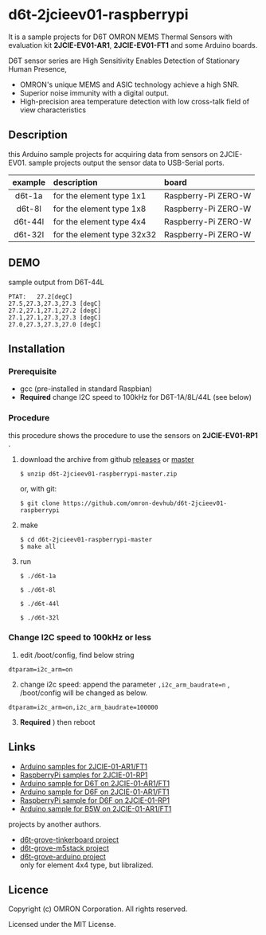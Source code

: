 # d6t-2jcieev01-raspberrypi
It is a sample projects for D6T OMRON MEMS Thermal Sensors with
evaluation kit **2JCIE-EV01-AR1**,
**2JCIE-EV01-FT1** and some Arduino boards.

D6T sensor series are High Sensitivity Enables Detection
of Stationary Human Presence,

- OMRON's unique MEMS and ASIC technology achieve a high SNR.
- Superior noise immunity with a digital output.
- High-precision area temperature detection with low cross-talk field of
    view characteristics


## Description
this Arduino sample projects for acquiring data from sensors on 2JCIE-EV01.
sample projects output the sensor data to USB-Serial ports.

| example | description                | board |
|:-------:|:---------------------------|:--------------------|
| d6t-1a  | for the element type 1x1   | Raspberry-Pi ZERO-W |
| d6t-8l  | for the element type 1x8   | Raspberry-Pi ZERO-W |
| d6t-44l | for the element type 4x4   | Raspberry-Pi ZERO-W |
| d6t-32l | for the element type 32x32 | Raspberry-Pi ZERO-W |


## DEMO
sample output from D6T-44L

```
PTAT:   27.2[degC]
27.5,27.3,27.3,27.3 [degC]
27.2,27.1,27.1,27.2 [degC]
27.1,27.1,27.3,27.3 [degC]
27.0,27.3,27.3,27.0 [degC]
```


## Installation
### Prerequisite
- gcc (pre-installed in standard Raspbian)
- **Required** change I2C speed to 100kHz for D6T-1A/8L/44L (see below)


### Procedure
this procedure shows the procedure to use the sensors on
**2JCIE-EV01-RP1** .

1. download the archive from github [releases](releases) or
    [master](archive/d6t-2jcieev01-raspberrypi-master.zip)

    ```shell
    $ unzip d6t-2jcieev01-raspberrypi-master.zip
    ```

    or, with git:

    ```shell
    $ git clone https://github.com/omron-devhub/d6t-2jcieev01-raspberrypi
    ```

2. make

    ```shell
    $ cd d6t-2jcieev01-raspberrypi-master
    $ make all
    ```

3. run

    ```shell
    $ ./d6t-1a
    ```

    ```shell
    $ ./d6t-8l
    ```

    ```shell
    $ ./d6t-44l
    ```

    ```shell
    $ ./d6t-32l
    ```


### Change I2C speed to 100kHz or less
1. edit /boot/config, find below string

```
dtparam=i2c_arm=on
```

2. change i2c speed: append the parameter `,i2c_arm_baudrate=n` ,
    /boot/config will be changed as below.

```
dtparam=i2c_arm=on,i2c_arm_baudrate=100000
```

3. **Required** ) then reboot


## Links
- [Arduino samples for 2JCIE-01-AR1/FT1](https://github.com/omron-devhub/2jcieev01-arduino)
- [RaspberryPi samples for 2JCIE-01-RP1](https://github.com/omron-devhub/2jcieev01-raspberrypi)
- [Arduino sample for D6T on 2JCIE-01-AR1/FT1](https://github.com/omron-devhub/d6t-2jcieev01-arduino)
- [Arduino sample for D6F on 2JCIE-01-AR1/FT1](https://github.com/omron-devhub/d6f-2jcieev01-arduino)
- [RaspberryPi sample for D6F on 2JCIE-01-RP1](https://github.com/omron-devhub/d6f-2jcieev01-raspberrypi)
- [Arduino sample for B5W on 2JCIE-01-AR1/FT1](https://github.com/omron-devhub/b5w-2jcieev01-arduino)

projects by another authors.

- [d6t-grove-tinkerboard project](https://github.com/omron-devhub/d6t-grove-tinkerboard)
- [d6t-grove-m5stack project](https://github.com/omron-devhub/d6t-grove-m5stack)
- [d6t-grove-arduino project](https://github.com/omron-devhub/d6t-grove-arduino)  
    only for element 4x4 type, but libralized.


## Licence
Copyright (c) OMRON Corporation. All rights reserved.

Licensed under the MIT License.

